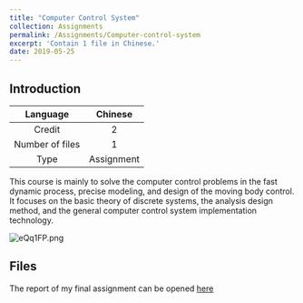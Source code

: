 ```yaml
---
title: "Computer Control System"
collection: Assignments
permalink: /Assignments/Computer-control-system
excerpt: 'Contain 1 file in Chinese.'
date: 2019-05-25
---
```


## Introduction

|   Language   | Chinese    |
| :----------: | :----------: |
|    Credit    | 2          |
| Number of files | 1          |
|  Type  | Assignment |


This course is mainly to solve the computer control problems in the fast dynamic process, precise modeling, and design of the moving body control. It focuses on the basic theory of discrete systems, the analysis design method, and the general computer control system implementation technology.

<img src="https://s2.ax1x.com/2019/07/28/eQq1FP.png" alt="eQq1FP.png" border="0" />

## Files

The report of my final assignment can be opened <a href="http://Li-jinjie.github.io/files/Computer control system/The great assignment.pdf" target="_blank">here</a>
